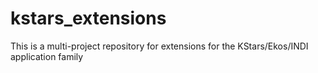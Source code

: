 # kstars_extensions
This is a multi-project repository for extensions for the KStars/Ekos/INDI application family
